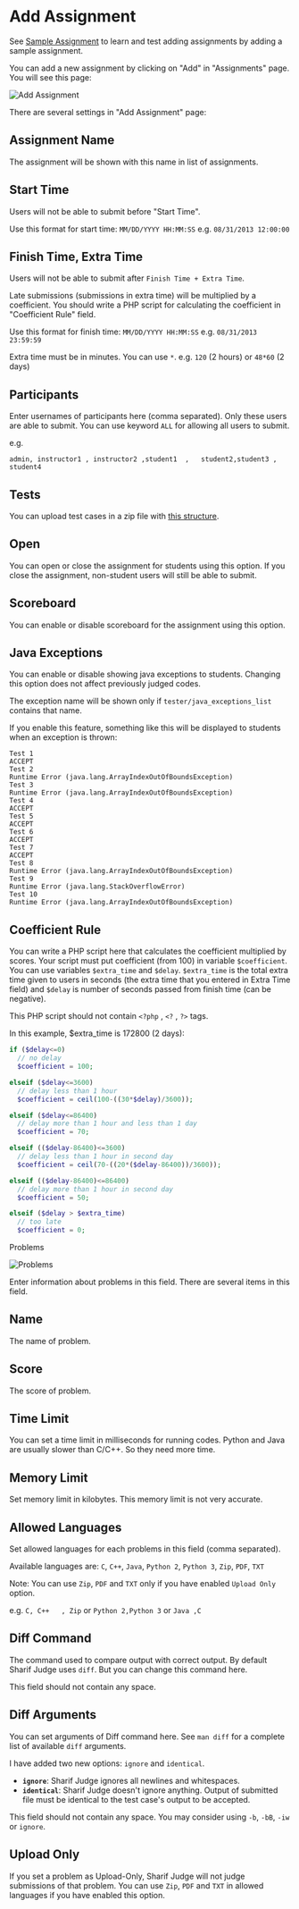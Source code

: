 Add Assignment
==============

See [Sample Assignment](sample_assignment.md) to learn and test adding assignments by adding a sample assignment.

You can add a new assignment by clicking on "Add" in "Assignments" page. You will see this page:

![Add Assignment](img/add_assignment.png)

There are several settings in "Add Assignment" page:

Assignment Name
---------------

The assignment will be shown with this name in list of assignments.

Start Time
----------

Users will not be able to submit before "Start Time".

Use this format for start time: `MM/DD/YYYY HH:MM:SS` e.g. `08/31/2013 12:00:00`

Finish Time, Extra Time
-----------------------

Users will not be able to submit after `Finish Time + Extra Time`.

Late submissions (submissions in extra time) will be multiplied by a coefficient. You should write a PHP script for calculating the coefficient in "Coefficient Rule" field.

Use this format for finish time: `MM/DD/YYYY HH:MM:SS` e.g. `08/31/2013 23:59:59`

Extra time must be in minutes. You can use `*`.  e.g. `120` (2 hours) or `48*60` (2 days)

Participants
------------

Enter usernames of participants here (comma separated). Only these users are able to submit. You can use keyword `ALL` for allowing all users to submit.

e.g.

    admin, instructor1 , instructor2 ,student1  ,   student2,student3 , student4

Tests
-----

You can upload test cases in a zip file with [this structure](tests_structure.md).

Open
----

You can open or close the assignment for students using this option. If you close the assignment, non-student users will still be able to submit.

Scoreboard
----------

You can enable or disable scoreboard for the assignment using this option.

Java Exceptions
---------------

You can enable or disable showing java exceptions to students. Changing this option does not affect previously judged codes.

The exception name will be shown only if `tester/java_exceptions_list` contains that name.

If you enable this feature, something like this will be displayed to students when an exception is thrown:

    Test 1
    ACCEPT
    Test 2
    Runtime Error (java.lang.ArrayIndexOutOfBoundsException)
    Test 3
    Runtime Error (java.lang.ArrayIndexOutOfBoundsException)
    Test 4
    ACCEPT
    Test 5
    ACCEPT
    Test 6
    ACCEPT
    Test 7
    ACCEPT
    Test 8
    Runtime Error (java.lang.ArrayIndexOutOfBoundsException)
    Test 9
    Runtime Error (java.lang.StackOverflowError)
    Test 10
    Runtime Error (java.lang.ArrayIndexOutOfBoundsException)

Coefficient Rule
----------------

You can write a PHP script here that calculates the coefficient multiplied by scores.
Your script must put coefficient (from 100) in variable `$coefficient`. You can use variables `$extra_time` and `$delay`. `$extra_time` is the total extra time given to users in seconds (the extra time that you entered in Extra Time field) and `$delay` is number of seconds passed from finish time (can be negative).

This PHP script should not contain `<?php` , `<?` , `?>` tags.

In this example, $extra_time is 172800 (2 days):

```php
if ($delay<=0)
  // no delay
  $coefficient = 100;

elseif ($delay<=3600)
  // delay less than 1 hour
  $coefficient = ceil(100-((30*$delay)/3600));

elseif ($delay<=86400)
  // delay more than 1 hour and less than 1 day
  $coefficient = 70;

elseif (($delay-86400)<=3600)
  // delay less than 1 hour in second day
  $coefficient = ceil(70-((20*($delay-86400))/3600));

elseif (($delay-86400)<=86400)
  // delay more than 1 hour in second day
  $coefficient = 50;

elseif ($delay > $extra_time)
  // too late
  $coefficient = 0;
```

Problems

![Problems](img/problems.png)

Enter information about problems in this field. There are several items in this field.

Name
-----

The name of problem.

Score
-----

The score of problem.

Time Limit
----------

You can set a time limit in milliseconds for running codes. Python and Java are usually slower than C/C++. So they need more time.

Memory Limit
------------

Set memory limit in kilobytes. This memory limit is not very accurate.

Allowed Languages
-----------------

Set allowed languages for each problems in this field (comma separated).

Available languages are: `C`, `C++`, `Java`, `Python 2`, `Python 3`, `Zip`, `PDF`, `TXT`

Note: You can use `Zip`, `PDF` and `TXT` only if you have enabled `Upload Only` option.

e.g. `C, C++   , Zip` or `Python 2,Python 3` or `Java ,C`

Diff Command
------------

The command used to compare output with correct output. By default Sharif Judge uses `diff`. But you can change this command here.

This field should not contain any space.

Diff Arguments
--------------

You can set arguments of Diff command here. See `man diff` for a complete list of available `diff` arguments.

I have added two new options: `ignore` and `identical`.

  * **`ignore`**: Sharif Judge ignores all newlines and whitespaces.
  * **`identical`**: Sharif Judge doesn't ignore anything. Output of submitted file must be identical to the test case's output to be accepted.

This field should not contain any space. You may consider using `-b`, `-bB`, `-iw` or `ignore`.

Upload Only
-----------

If you set a problem as Upload-Only, Sharif Judge will not judge submissions of that problem. You can use `Zip`, `PDF` and `TXT` in allowed languages if you have enabled this option.

